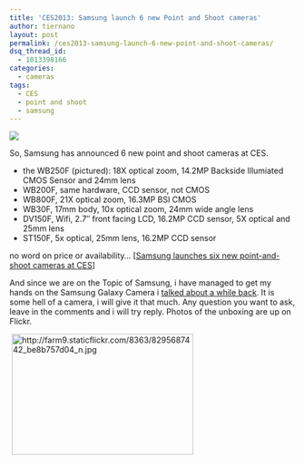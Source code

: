 ```yaml
---
title: 'CES2013: Samsung launch 6 new Point and Shoot cameras'
author: tiernano
layout: post
permalink: /ces2013-samsung-launch-6-new-point-and-shoot-cameras/
dsq_thread_id:
  - 1013398166
categories:
  - cameras
tags:
  - CES
  - point and shoot
  - samsung
---
```

![](https://images.tiernanotoole.net/Image/?inputImage=geekphotographer/wb250f003right-anglewhite-1357530727.jpg)

So, Samsung has announced 6 new point and shoot cameras at CES.

* the WB250F (pictured): 18X optical zoom, 14.2MP Backside Illumiated CMOS Sensor and 24mm lens
* WB200F, same hardware, CCD sensor, not CMOS
* WB800F, 21X optical zoom, 16.3MP BSI CMOS
* WB30F, 17mm body, 10x optical zoom, 24mm wide angle lens
* DV150F, Wifi, 2.7&#8243; front facing LCD, 16.2MP CCD sensor, 5X optical and 25mm lens
* ST150F, 5x optical, 25mm lens, 16.2MP CCD sensor

no word on price or availability… [[Samsung launches six new point-and-shoot cameras at CES][1]]

And since we are on the Topic of Samsung, i have managed to get my hands on the Samsung Galaxy Camera i [talked about a while back][2]. It is some hell of a camera, i will give it that much. Any question you want to ask, leave in the comments and i will try reply. Photos of the unboxing are up on Flickr.

 [<img title="http://farm9.staticflickr.com/8363/8295687442_be8b757d04_n.jpg" src="http://farm9.staticflickr.com/8363/8295687442_be8b757d04_n.jpg" alt="http://farm9.staticflickr.com/8363/8295687442_be8b757d04_n.jpg" width="320" height="213" border="0" />][3]

 [1]: http://www.engadget.com/2013/01/07/samsung-point-and-shoot/
 [2]: http://geekphotographer.com/samsung-and-nikon-announce-android-powered-cameras/
 [3]: http://www.flickr.com/photos/lsmartman/sets/72157632303283971/